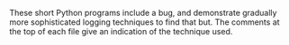 
These short Python programs include a bug, and demonstrate gradually 
more sophisticated logging techniques to find that but.  The comments 
at the top of each file give an indication of the technique used.



